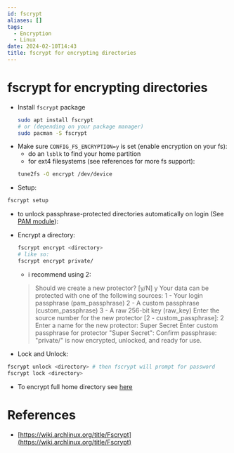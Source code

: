 ```yaml
---
id: fscrypt
aliases: []
tags:
  - Encryption
  - Linux
date: 2024-02-10T14:43
title: fscrypt for encrypting directories
---
```

<!-- 2024-02-10-1443 (February 10, 2024 2:43 PM) -->

# fscrypt for encrypting directories
- Install `fscrypt` package
  ```bash
  sudo apt install fscrypt
  # or (depending on your package manager)
  sudo pacman -S fscrypt
  ```
- Make sure `CONFIG_FS_ENCRYPTION=y` is set (enable encryption on your fs):
  - do an `lsblk` to find your home partition
  - for ext4 filesystems (see references for more fs support):
  ```bash 
  tune2fs -O encrypt /dev/device
  ```
- Setup:
```bash
fscrypt setup
```
- to unlock passphrase-protected directories automatically on login (See [PAM module](https://wiki.archlinux.org/title/Fscrypt#PAM_module)):
- Encrypt a directory:
  ```bash
  fscrypt encrypt <directory>
  # like so:
  fscrypt encrypt private/
  ```
  - i recommend using 2:
  > Should we create a new protector? [y/N] y
    Your data can be protected with one of the following sources:
    1 - Your login passphrase (pam_passphrase)
    2 - A custom passphrase (custom_passphrase)
    3 - A raw 256-bit key (raw_key)
    Enter the source number for the new protector [2 - custom_passphrase]: 2
    Enter a name for the new protector: Super Secret
    Enter custom passphrase for protector "Super Secret":
    Confirm passphrase:
    "private/" is now encrypted, unlocked, and ready for use.

- Lock and Unlock:
```bash
fscrypt unlock <directory> # then fscrypt will prompt for password
fscrypt lock <directory>
```

- To encrypt full home directory see [here](https://wiki.archlinux.org/title/Fscrypt#Encrypt_a_home_directory)

# References
- [https://wiki.archlinux.org/title/Fscrypt](https://wiki.archlinux.org/title/Fscrypt)
